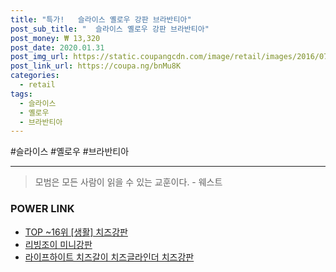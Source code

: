 ```yaml
--- 
title: "특가!   슬라이스 옐로우 강판 브라반티아" 
post_sub_title: "  슬라이스 옐로우 강판 브라반티아" 
post_money: ₩ 13,320 
post_date: 2020.01.31 
post_img_url: https://static.coupangcdn.com/image/retail/images/2016/07/28/14/4/7b5ec502-17fe-4e6e-8fdf-abfb3cf67be9.jpg 
post_link_url: https://coupa.ng/bnMu8K 
categories: 
  - retail 
tags: 
  - 슬라이스 
  - 옐로우 
  - 브라반티아 
--- 
```

  #슬라이스 #옐로우 #브라반티아 
<hr> 

> 모범은 모든 사람이 읽을 수 있는 교훈이다. - 웨스트 


### POWER LINK

* <a href="https://blog.naver.com/fasyy4321/221780922349" target="_blank"> TOP ~16위 [생활] 치즈강판</a>
* <a href="https://blog.naver.com/fasyy4321/221791932215" target="_blank">리빙조이 미니강판</a>
* <a href="https://blog.naver.com/sakai111/221781080525" target="_blank">라이프하이트 치즈갈이 치즈글라인더 치즈강판</a>

